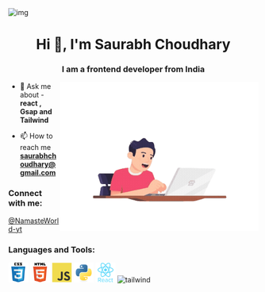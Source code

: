 <img height="300" object-fit="cover" width="100%" alt="img" src="https://media.licdn.com/dms/image/v2/D5612AQFfhTEictqBHA/article-cover_image-shrink_720_1280/article-cover_image-shrink_720_1280/0/1721174916441?e=1736985600&v=beta&t=mM_LMXexEFsJA1D5b_0Fb-7oDGgcBojkdtrdVOeNqxI">
<h1 align="center">Hi 👋, I'm Saurabh Choudhary</h1>
<h3 align="center">I am a frontend developer from India</h3>
<img align="right" alt="Coding" width="400" src="gif-unscreen.gif">

- 💬 Ask me about - **react , Gsap and Tailwind**

- 📫 How to reach me **saurabhchoudhary@gmail.com**

<h3 align="left">Connect with me:</h3>
<p align="left"><a href="https://youtube.com/@namasteworld-yt?si=4lgNgXBsoksCsrqi">@NamasteWorld-yt
</a></p>

<h3 align="left">Languages and Tools:</h3>
<p align="left">
<img src="https://raw.githubusercontent.com/devicons/devicon/master/icons/css3/css3-original-wordmark.svg" alt="css3" width="40" height="40"/>
<img src="https://raw.githubusercontent.com/devicons/devicon/master/icons/html5/html5-original-wordmark.svg" alt="html5" width="40" height="40"/>
<img src="https://raw.githubusercontent.com/devicons/devicon/master/icons/javascript/javascript-original.svg" alt="javascript" width="40" height="40"/> 
<img src="https://raw.githubusercontent.com/devicons/devicon/master/icons/python/python-original.svg" alt="python" width="40" height="40"/> 
<img src="https://raw.githubusercontent.com/devicons/devicon/master/icons/react/react-original-wordmark.svg" alt="react" width="40" height="40"/> 
<img src="https://www.vectorlogo.zone/logos/tailwindcss/tailwindcss-icon.svg" alt="tailwind" width="40" height="40"/> 
</p>
